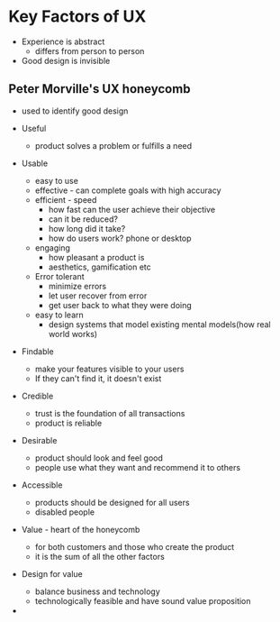# Key Factors of UX

- Experience is abstract
  - differs from person to person
- Good design is invisible


## Peter Morville's UX honeycomb

- used to identify good design
- Useful
  - product solves a problem or fulfills a need
- Usable
  - easy to use
  - effective - can complete goals with high accuracy
  - efficient - speed
    - how fast can the user achieve their objective
    - can it be reduced?
    - how long did it take?
    - how do users work? phone or desktop
  - engaging
    - how pleasant a product is
    - aesthetics, gamification etc
  - Error tolerant
    - minimize errors
    - let user recover from error
    - get user back to what they were doing
  - easy to learn
    - design systems that model existing mental models(how real world works) 
- Findable
  - make your features visible to your users
  - If they can't find it, it doesn't exist
- Credible
  - trust is the foundation of all transactions
  - product is reliable
- Desirable
  - product should look and feel good
  - people use what they want and recommend it to others
- Accessible
  - products should be designed for all users
  - disabled people
- Value - heart of the honeycomb
  - for both customers and those who create the product
  - it is the sum of all the other factors

- Design for value
  - balance business and technology
  - technologically feasible and have sound value proposition
- 

